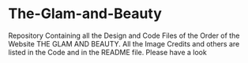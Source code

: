 # The-Glam-and-Beauty
Repository Containing all the Design and Code Files of the Order of the Website THE GLAM AND BEAUTY. All the Image Credits and others are listed in the Code and in the README file. Please have a look

